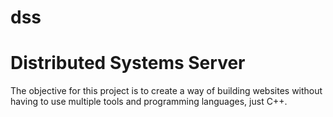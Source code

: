 # dss
<h1>Distributed Systems Server</h1>
<p>The objective for this project is to create a way of building websites
without having to use multiple tools and programming languages, just C++.</p>
